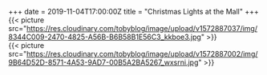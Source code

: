 +++
date = 2019-11-04T17:00:00Z
title = "Christmas Lights at the Mall"
+++
{{< picture src="https://res.cloudinary.com/tobyblog/image/upload/v1572887037/img/8344C009-2470-4825-A56B-B6B58B1E56C3_kkboe3.jpg" >}}  
{{< picture src="https://res.cloudinary.com/tobyblog/image/upload/v1572887002/img/9B64D52D-8571-4A53-9AD7-00B5A2BA5267_wxsrni.jpg" >}}